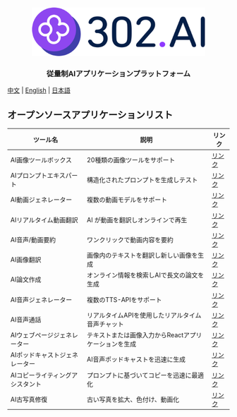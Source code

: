 <h3 align="center">
  <a href="https://302.ai"><img
    src="https://raw.githubusercontent.com/302ai/.github/refs/heads/main/302AI.png"
    height="110"
  /></a>
</h3>

<h3 align="center">
  <p>従量制AIアプリケーションプラットフォーム</p>
</h3>

[中文](README_zh.md) | [English](README.md) | [日本語](README_ja.md)

## オープンソースアプリケーションリスト

| ツール名 | 説明 | リンク |
|----------|------|--------|
| AI画像ツールボックス | 20種類の画像ツールをサポート | [リンク](https://github.com/302ai/302_image_toolbox) |
| AIプロンプトエキスパート | 構造化されたプロンプトを生成しテスト | [リンク](https://github.com/302ai/302_prompt_generator) |
| AI動画ジェネレーター | 複数の動画モデルをサポート | [リンク](https://github.com/302ai/302_video_generator) |
| AIリアルタイム動画翻訳 | AI が動画を翻訳しオンラインで再生 | [リンク](https://github.com/302ai/302_video_translation) |
| AI音声/動画要約 | ワンクリックで動画内容を要約 | [リンク](https://github.com/302ai/302_video_summary) |
| AI画像翻訳 | 画像内のテキストを翻訳し新しい画像を生成 | [リンク](https://github.com/302ai/302_image_translation) |
| AI論文作成 | オンライン情報を検索しAIで長文の論文を生成 | [リンク](https://github.com/302ai/302_paper_writting) |
| AI音声ジェネレーター | 複数のTTS-APIをサポート | [リンク](https://github.com/302ai/302_tts) |
| AI音声通話 | リアルタイムAPIを使用したリアルタイム音声チャット | [リンク](https://github.com/302ai/302_voice_call) |
| AIウェブページジェネレーター | テキストまたは画像入力からReactアプリケーションを生成 | [リンク](https://github.com/302ai/302_coder_generator) |
| AIポッドキャストジェネレーター | AI音声ポッドキャストを迅速に生成 | [リンク](https://github.com/302ai/302_podcast_generator) |
| AIコピーライティングアシスタント | プロンプトに基づいてコピーを迅速に最適化 | [リンク](https://github.com/302ai/302_copywriting_assistant) |
| AI古写真修復 | 古い写真を拡大、色付け、動画化 | [リンク](https://github.com/302ai/302_photo_restore) |
